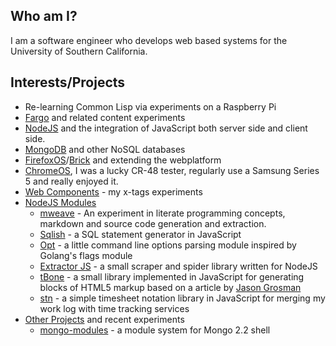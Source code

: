 
## Who am I?

I am a software engineer who develops web based systems for the University of Southern California.

## Interests/Projects

+ Re-learning Common Lisp via experiments on a Raspberry Pi
+ [Fargo](http://fargo.io "A web based outliner that can connect to blogs") and related content experiments
+ [NodeJS](http://nodejs.org) and the integration of JavaScript both server side and client side.
+ [MongoDB](http://mongodb.org) and other NoSQL databases
+ [FirefoxOS](https://developer.mozilla.org/en-US/docs/Mozilla/Firefox_OS)/[Brick](http://mozilla.github.io/brick) and extending the webplatform
+ [ChromeOS](http://www.google.com/chromeos), I was a lucky CR-48 tester, regularly use a Samsung Series 5 and really enjoyed it.
+ [Web Components](https://github.com/rsdoiel/r-tags) - my x-tags experiments
+ [NodeJS Modules](https://npmjs.org/~rsdoiel)
    - [mweave](https://github.com/rsdoiel/mweave) - An experiment in literate programming concepts, markdown and source code generation and extraction.
    - [Sqlish](https://github.com/rsdoiel/sqlish) - a SQL statement generator in JavaScript
    - [Opt](https://github.com/rsdoiel/opt) - a little command line options parsing module inspired by Golang's flags module
    - [Extractor JS](https://github.com/rsdoiel/extractor-js) - a small scraper and spider library written for NodeJS
    - [tBone](https://github.com/rsdoiel/tbone) - a small library implemented in JavaScript for generating blocks of HTML5 markup based on a article by [Jason Grosman](http://www.npr.org/blogs/inside/2011/02/02/126312263/behind-the-code-avoiding-spaghetti-html) 
    - [stn](https://github.com/rsdoiel/stn) - a simple timesheet notation library in JavaScript for merging my work log with time tracking services
+ [Other Projects](https://github.com/rsdoiel?tab=repositories) and recent experiments
    - [mongo-modules](https://github.com/rsdoiel/mongo-modules) - a module system for Mongo 2.2 shell


<recent-activity></recent-activity>


